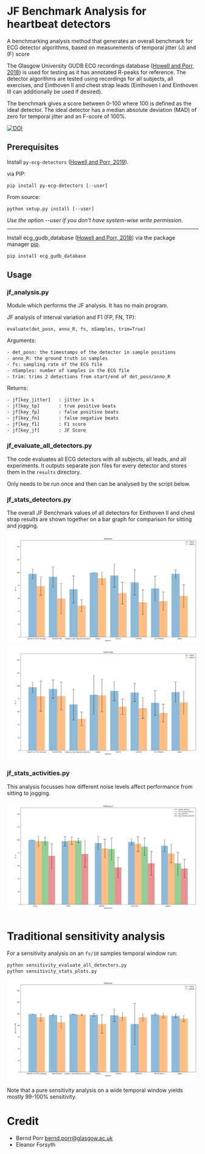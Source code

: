 # JF Benchmark Analysis for heartbeat detectors

A benchmarking analysis method that generates an overall benchmark for
ECG detector algorithms, based on measurements of temporal jitter (J)
and (F) score

The Glasgow University GUDB ECG recordings database ([Howell and Porr,
2018](http://dx.doi.org/10.5525/gla.researchdata.716)) is used for
testing as it has annotated R-peaks for reference. The detector
algorithms are tested using recordings for all subjects, all
exercises, and Einthoven II and chest strap leads (Einthoven I and
Einthoven III can additionally be used if desired).

The benchmark gives a score between 0-100 where 100 is defined as the
ideal detector. The ideal detector has
a median absolute deviation (MAD) of zero for temporal jitter
and an F-score of 100%.

[![DOI](https://www.zenodo.org/badge/362771491.svg)](https://www.zenodo.org/badge/latestdoi/362771491)

## Prerequisites

Install `py-ecg-detectors` ([Howell and Porr, 2019](https://doi.org/10.5281/zenodo.3353396)).

via PIP:
```
pip install py-ecg-detectors [--user]
```

From source:
```
python setup.py install [--user]
```
*Use the option --user if you don't have system-wise write permission.*

---
Install ecg_gudb_database ([Howell and Porr, 2018](https://pypi.org/project/ecg-gudb-database/)) via the package manager [pip](https://pip.pypa.io/en/stable/).

```bash
pip install ecg_gudb_database
```

## Usage

### jf_analysis.py

Module which performs the JF analysis. It has no main program.

JF analysis of interval variation and F1 (FP, FN, TP):

```
evaluate(det_posn, anno_R, fs, nSamples, trim=True)
```

Arguments:

    - det_posn: the timestamps of the detector in sample positions
    - anno_R: the ground truth in samples
    - fs: sampling rate of the ECG file
    - nSamples: number of samples in the ECG file
    - trim: trims 2 detections from start/end of det_posn/anno_R


Returns:

    - jf[key_jitter]   : jitter in s
    - jf[key_tp]       : true positive beats
    - jf[key_fp]       : false positive beats
    - jf[key_fn]       : false negative beats
    - jf[key_f1]       : F1 score
    - jf[key_jf]       : JF Score


### jf_evaluate_all_detectors.py

The code evaluates all ECG detectors with all subjects, all leads, and all
experiments. It outputs separate json files for every detector and stores
them in the `results` directory.

Only needs to be run once and then can be analysed by the script below.

### jf_stats_detectors.py

The overall JF Benchmark values of all detectors for Einthoven
II and chest strap results are shown together on a bar graph for
comparison for sitting and jogging.

![alt tag](jf_einth.png)
![alt tag](jf_chest.png)

### jf_stats_activities.py

This analysis focusses how different noise levels affect performance from
sitting to jogging.

![alt tag](jf_activities.png)

# Traditional sensitivity analysis

For a sensitivity analysis on an `fs/10` samples temporal window run:

```
python sensitivity_evaluate_all_detectors.py
python sensitivity_stats_plots.py
```

![alt tag](sensitivity.png)

Note that a pure sensitivity analysis on a wide temporal window
yields mostly 99-100% sensitivity.

# Credit

 - Bernd Porr <bernd.porr@glasgow.ac.uk>
 - Eleanor Forsyth
